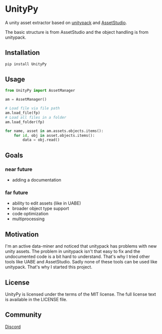 # UnityPy
A unity asset extractor based on [unitypack](https://github.com/HearthSim/UnityPack) and [AssetStudio](https://github.com/Perfare/AssetStudio).

The basic structure is from AssetStudio and the object handling is from unitypack.

## Installation
```cmd
pip install UnityPy
```

## Usage
```python
from UnityPy import AssetManager

am = AssetManager()

# Load file via file path
am.load_file(fp)
# Load all files in a folder
am.load_folder(fp)

for name, asset in am.assets.objects.items():
    for id, obj in asset.objects.items():
        data = obj.read()
````

## Goals
### near future
* adding a documentation

### far future
* ability to edit assets (like in UABE)
* broader object type support
* code optimization
* multiprocessing

## Motivation
I'm an active data-miner and noticed that unitypack has problems with new unity assets.
The problem in unitypack isn't that easy to fix and the undocumented code is a bit hard to understand.
That's why I tried other tools like UABE and AssetStudio. Sadly none of these tools can be used like unitypack.
That's why I started this project.

## License
UnityPy is licensed under the terms of the MIT license. The full license text is available in the LICENSE file.

## Community
[Discord](https://discord.gg/C6txv7M)
